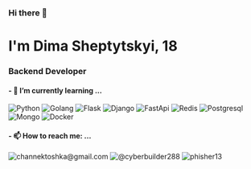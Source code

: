 ### Hi there 👋
# I'm Dima Sheptytskyi, 18
### Backend Developer

[](https://github-readme-stats.vercel.app/api?username={phisher13}&theme=blue-green)

#### - 🌱 I’m currently learning ...
![Python](https://img.shields.io/badge/Python-3776AB?style=for-the-badge&logo=python&logoColor=white)
![Golang](https://img.shields.io/badge/Go-00ADD8?style=for-the-badge&logo=go&logoColor=white)
![Flask](https://img.shields.io/badge/Flask-000000?style=for-the-badge&logo=flask&logoColor=white)
![Django](https://img.shields.io/badge/django-316192?style=for-the-badge&logo=django&logoColor=white)
![FastApi](https://img.shields.io/badge/fastapi-316192?style=for-the-badge&logo=fastapi&logoColor=white)
![Redis](https://img.shields.io/badge/redis-316192?style=for-the-badge&logo=redis&logoColor=white)
![Postgresql](https://img.shields.io/badge/PostgreSQL-316192?style=for-the-badge&logo=postgresql&logoColor=white)
![Mongo](https://img.shields.io/badge/mongo-316192?style=for-the-badge&logo=mongo&logoColor=white)
![Docker](https://img.shields.io/badge/docker-316192?style=for-the-badge&logo=docker&logoColor=white)



#### - 📫 How to reach me: ...
![channektoshka@gmail.com](https://img.shields.io/badge/Gmail-D14836?style=for-the-badge&logo=gmail&logoColor=white)
![@cyberbuilder288](https://img.shields.io/badge/Telegram-2CA5E0?style=for-the-badge&logo=telegram&logoColor=white)
![phisher13](https://img.shields.io/badge/GitLab-330F63?style=for-the-badge&logo=gitlab&logoColor=white)

<!--
**phisher13/phisher13** is a ✨ _special_ ✨ repository because its `README.md` (this file) appears on your GitHub profile.

Here are some ideas to get you started:

- 🔭 I’m currently working on ...
- 🌱 I’m currently learning ...
- 👯 I’m looking to collaborate on ...
- 🤔 I’m looking for help with ...
- 💬 Ask me about ...
- 📫 How to reach me: ...
- 😄 Pronouns: ...
- ⚡ Fun fact: ...
-->
